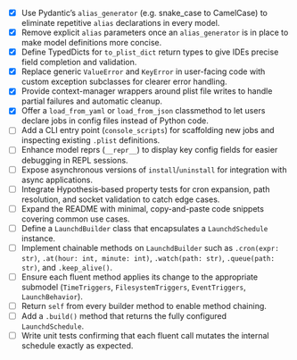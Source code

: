 - [x] Use Pydantic’s `alias_generator` (e.g. snake\_case to CamelCase) to eliminate repetitive `alias` declarations in every model.
- [x] Remove explicit `alias` parameters once an `alias_generator` is in place to make model definitions more concise.
- [x] Define TypedDicts for `to_plist_dict` return types to give IDEs precise field completion and validation.
- [x] Replace generic `ValueError` and `KeyError` in user-facing code with custom exception subclasses for clearer error handling.
- [x] Provide context-manager wrappers around plist file writes to handle partial failures and automatic cleanup.
- [x] Offer a `load_from_yaml` or `load_from_json` classmethod to let users declare jobs in config files instead of Python code.
- [ ] Add a CLI entry point (`console_scripts`) for scaffolding new jobs and inspecting existing `.plist` definitions.
- [ ] Enhance model reprs (`__repr__`) to display key config fields for easier debugging in REPL sessions.
- [ ] Expose asynchronous versions of `install`/`uninstall` for integration with async applications.
- [ ] Integrate Hypothesis‐based property tests for cron expansion, path resolution, and socket validation to catch edge cases.
- [ ] Expand the README with minimal, copy-and-paste code snippets covering common use cases.
- [ ] Define a `LaunchdBuilder` class that encapsulates a `LaunchdSchedule` instance.
- [ ] Implement chainable methods on `LaunchdBuilder` such as `.cron(expr: str)`, `.at(hour: int, minute: int)`, `.watch(path: str)`, `.queue(path: str)`, and `.keep_alive()`.
- [ ] Ensure each fluent method applies its change to the appropriate submodel (`TimeTriggers`, `FilesystemTriggers`, `EventTriggers`, `LaunchBehavior`).
- [ ] Return `self` from every builder method to enable method chaining.
- [ ] Add a `.build()` method that returns the fully configured `LaunchdSchedule`.
- [ ] Write unit tests confirming that each fluent call mutates the internal schedule exactly as expected.
